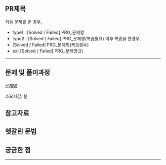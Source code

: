## PR제목
처음 문제를 푼 경우,
- type1 : [Solved / Failed] PRG_문제명
- type2 : [Solved / Failed] PRG_문제명(복습필요)
이후 복습을 한경우,
- [Solved / Failed] PRG_문제명(복습횟수)
- ex) [Solved / Failed] PRG_문제명(2)
---

## 문제 및 풀이과정

[문제명]()

소요시간: 분

## 참고자료

## 헷갈린 문법

## 궁금한 점

---